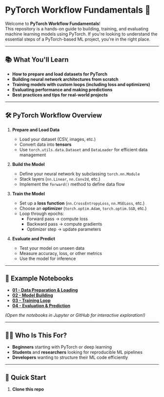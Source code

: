 # PyTorch Workflow Fundamentals 🚀

Welcome to **PyTorch Workflow Fundamentals**!  
This repository is a hands-on guide to building, training, and evaluating machine learning models using PyTorch. If you're looking to understand the essential steps of a PyTorch-based ML project, you're in the right place.

---

## 📚 What You'll Learn

- **How to prepare and load datasets for PyTorch**
- **Building neural network architectures from scratch**
- **Training models with custom loops (including loss and optimizers)**
- **Evaluating performance and making predictions**
- **Best practices and tips for real-world projects**

---

## 🛠️ PyTorch Workflow Overview

1. **Prepare and Load Data**
   - Load your dataset (CSV, images, etc.)
   - Convert data into **tensors**  
   - Use `torch.utils.data.Dataset` and `DataLoader` for efficient data management

2. **Build the Model**
   - Define your neural network by subclassing `torch.nn.Module`
   - Stack layers (`nn.Linear`, `nn.Conv2d`, etc.)
   - Implement the `forward()` method to define data flow

3. **Train the Model**
   - Set up a **loss function** (`nn.CrossEntropyLoss`, `nn.MSELoss`, etc.)
   - Choose an **optimizer** (`torch.optim.Adam`, `torch.optim.SGD`, etc.)
   - Loop through epochs:  
     - Forward pass → compute loss  
     - Backward pass → compute gradients  
     - Optimizer step → update parameters

4. **Evaluate and Predict**
   - Test your model on unseen data
   - Measure accuracy, loss, or other metrics
   - Use the model for inference

---

## 📒 Example Notebooks

- **[01 - Data Preparation & Loading](notebooks/01_data_loading.ipynb)**
- **[02 - Model Building](notebooks/02_model_building.ipynb)**
- **[03 - Training Loop](notebooks/03_training_loop.ipynb)**
- **[04 - Evaluation & Prediction](notebooks/04_evaluation_prediction.ipynb)**

*(Open the notebooks in Jupyter or GitHub for interactive exploration!)*

---

## 🧑‍💻 Who Is This For?

- **Beginners** starting with PyTorch or deep learning
- **Students** and **researchers** looking for reproducible ML pipelines
- **Developers** wanting to structure their ML code efficiently

---

## 🚦 Quick Start

1. **Clone this repo**  
